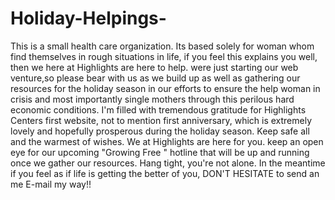 Holiday-Helpings-
=================

This is a small health care organization. Its based solely for woman whom find themselves in rough situations in life, if you feel this explains you well, then we here at Highlights are here to help. were just starting our web venture,so please bear with us as we build up as well as gathering our resources for the holiday season in our efforts to ensure the help woman in crisis and most importantly single mothers through this perilous hard economic conditions. I'm filled with tremendous gratitude for Highlights Centers first website, not to mention first anniversary, which is extremely lovely and hopefully prosperous during the holiday season. Keep safe all and the warmest of wishes. We at Highlights are here for you. keep an open eye for our upcoming "Growing Free " hotline that will be up and running once we gather our resources. Hang tight, you're not alone. In the meantime if you feel as if life is getting the better of you, DON'T HESITATE to send an me E-mail my way!! 
